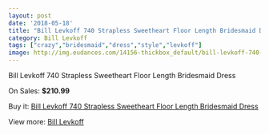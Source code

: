 ```yaml
---
layout: post
date: '2018-05-18'
title: "Bill Levkoff 740 Strapless Sweetheart Floor Length Bridesmaid Dress"
category: Bill Levkoff
tags: ["crazy","bridesmaid","dress","style","levkoff"]
image: http://img.eudances.com/14156-thickbox_default/bill-levkoff-740-strapless-sweetheart-floor-length-bridesmaid-dress.jpg
---
```

Bill Levkoff 740 Strapless Sweetheart Floor Length Bridesmaid Dress

On Sales: **$210.99**
<a href="https://www.eudances.com/en/bill-levkoff/4248-bill-levkoff-740-strapless-sweetheart-floor-length-bridesmaid-dress.html"><amp-img layout="responsive" width="600" height="600" src="//img.eudances.com/14156-thickbox_default/bill-levkoff-740-strapless-sweetheart-floor-length-bridesmaid-dress.jpg" alt="Bill Levkoff 740 Strapless Sweetheart Floor Length Bridesmaid Dress 0" /></a>
<a href="https://www.eudances.com/en/bill-levkoff/4248-bill-levkoff-740-strapless-sweetheart-floor-length-bridesmaid-dress.html"><amp-img layout="responsive" width="600" height="600" src="//img.eudances.com/14157-thickbox_default/bill-levkoff-740-strapless-sweetheart-floor-length-bridesmaid-dress.jpg" alt="Bill Levkoff 740 Strapless Sweetheart Floor Length Bridesmaid Dress 1" /></a>

Buy it: [Bill Levkoff 740 Strapless Sweetheart Floor Length Bridesmaid Dress](https://www.eudances.com/en/bill-levkoff/4248-bill-levkoff-740-strapless-sweetheart-floor-length-bridesmaid-dress.html "Bill Levkoff 740 Strapless Sweetheart Floor Length Bridesmaid Dress")

View more: [Bill Levkoff](https://www.eudances.com/en/57-bill-levkoff "Bill Levkoff")